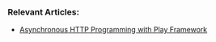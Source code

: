 ### Relevant Articles:

- [Asynchronous HTTP Programming with Play Framework](https://www.baeldung.com/java-play-asynchronous-http-programming)
